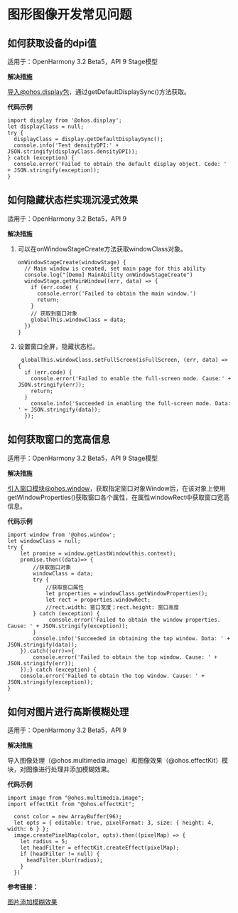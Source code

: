 # 图形图像开发常见问题

## 如何获取设备的dpi值

适用于：OpenHarmony 3.2 Beta5，API 9 Stage模型

**解决措施**

导入@ohos.display包，通过getDefaultDisplaySync\(\)方法获取。

**代码示例**

```
import display from '@ohos.display'; 
let displayClass = null;
try {
  displayClass = display.getDefaultDisplaySync();
  console.info('Test densityDPI:' + JSON.stringify(displayClass.densityDPI));
} catch (exception) {
  console.error('Failed to obtain the default display object. Code: ' + JSON.stringify(exception));
}
```

## 如何隐藏状态栏实现沉浸式效果

适用于：OpenHarmony 3.2 Beta5，API 9  

**解决措施**

1.  可以在onWindowStageCreate方法获取windowClass对象。

    ```
    onWindowStageCreate(windowStage) {
      // Main window is created, set main page for this ability
      console.log("[Demo] MainAbility onWindowStageCreate")
      windowStage.getMainWindow((err, data) => {
        if (err.code) {
          console.error('Failed to obtain the main window.')
          return;
        }
        // 获取到窗口对象
        globalThis.windowClass = data; 
      })
    }
    ```

2.  设置窗口全屏，隐藏状态栏。

    ```
     globalThis.windowClass.setFullScreen(isFullScreen, (err, data) => {
      if (err.code) {
        console.error('Failed to enable the full-screen mode. Cause:' + JSON.stringify(err));
        return;
      }
        console.info('Succeeded in enabling the full-screen mode. Data: ' + JSON.stringify(data));
      });
    ```


## 如何获取窗口的宽高信息

适用于：OpenHarmony 3.2 Beta5，API 9 Stage模型  

**解决措施**

引入窗口模块@ohos.window，获取指定窗口对象Window后，在该对象上使用getWindowProperties\(\)获取窗口各个属性，在属性windowRect中获取窗口宽高信息。

**代码示例**

```
import window from '@ohos.window';
let windowClass = null;
try {    
    let promise = window.getLastWindow(this.context);
    promise.then((data)=> {
        //获取窗口对象
        windowClass = data;
        try {
            //获取窗口属性
            let properties = windowClass.getWindowProperties();
            let rect = properties.windowRect;
            //rect.width: 窗口宽度；rect.height: 窗口高度
        } catch (exception) {
             console.error('Failed to obtain the window properties. Cause: ' + JSON.stringify(exception));
        }
        console.info('Succeeded in obtaining the top window. Data: ' + JSON.stringify(data));
    }).catch((err)=>{
        console.error('Failed to obtain the top window. Cause: ' + JSON.stringify(err));
    });} catch (exception) {
    console.error('Failed to obtain the top window. Cause: ' + JSON.stringify(exception));
}
```

## 如何对图片进行高斯模糊处理

适用于：OpenHarmony 3.2 Beta5，API 9

**解决措施**

导入图像处理（@ohos.multimedia.image）和图像效果（@ohos.effectKit）模块，对图像进行处理并添加模糊效果。

**代码示例**

```
import image from "@ohos.multimedia.image";
import effectKit from "@ohos.effectKit";

  const color = new ArrayBuffer(96);
  let opts = { editable: true, pixelFormat: 3, size: { height: 4, width: 6 } };
  image.createPixelMap(color, opts).then((pixelMap) => {
    let radius = 5;  
    let headFilter = effectKit.createEffect(pixelMap);  
    if (headFilter != null) {
      headFilter.blur(radius);
    }
  })
```

**参考链接：**

[图片添加模糊效果](../reference/apis/js-apis-effectKit.md#blur)

